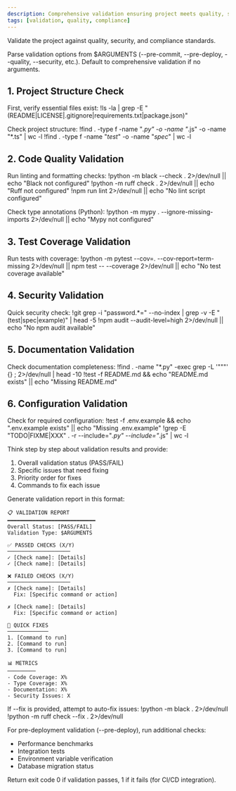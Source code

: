 ```yaml
---
description: Comprehensive validation ensuring project meets quality, security, and compliance standards
tags: [validation, quality, compliance]
---
```


Validate the project against quality, security, and compliance standards.

Parse validation options from $ARGUMENTS (--pre-commit, --pre-deploy, --quality, --security, etc.). Default to comprehensive validation if no arguments.

## 1. Project Structure Check

First, verify essential files exist:
!ls -la | grep -E "(README|LICENSE|.gitignore|requirements.txt|package.json)"

Check project structure:
!find . -type f -name "*.py" -o -name "*.js" -o -name "*.ts" | wc -l
!find . -type f -name "*test*" -o -name "*spec*" | wc -l

## 2. Code Quality Validation

Run linting and formatting checks:
!python -m black --check . 2>/dev/null || echo "Black not configured"
!python -m ruff check . 2>/dev/null || echo "Ruff not configured"
!npm run lint 2>/dev/null || echo "No lint script configured"

Check type annotations (Python):
!python -m mypy . --ignore-missing-imports 2>/dev/null || echo "Mypy not configured"

## 3. Test Coverage Validation

Run tests with coverage:
!python -m pytest --cov=. --cov-report=term-missing 2>/dev/null || npm test -- --coverage 2>/dev/null || echo "No test coverage available"

## 4. Security Validation

Quick security check:
!git grep -i "password.*=" --no-index | grep -v -E "(test|spec|example)" | head -5
!npm audit --audit-level=high 2>/dev/null || echo "No npm audit available"

## 5. Documentation Validation

Check documentation completeness:
!find . -name "*.py" -exec grep -L '"""' {} \; 2>/dev/null | head -10
!test -f README.md && echo "README.md exists" || echo "Missing README.md"

## 6. Configuration Validation

Check for required configuration:
!test -f .env.example && echo ".env.example exists" || echo "Missing .env.example"
!grep -E "TODO|FIXME|XXX" . -r --include="*.py" --include="*.js" | wc -l

Think step by step about validation results and provide:

1. Overall validation status (PASS/FAIL)
2. Specific issues that need fixing
3. Priority order for fixes
4. Commands to fix each issue

Generate validation report in this format:

```
📋 VALIDATION REPORT
━━━━━━━━━━━━━━━━━━━━━━━━━━━━
Overall Status: [PASS/FAIL]
Validation Type: $ARGUMENTS

✅ PASSED CHECKS (X/Y)
────────────────────
✓ [Check name]: [Details]
✓ [Check name]: [Details]

❌ FAILED CHECKS (X/Y)
────────────────────
✗ [Check name]: [Details]
  Fix: [Specific command or action]
  
✗ [Check name]: [Details]
  Fix: [Specific command or action]

🔧 QUICK FIXES
─────────────
1. [Command to run]
2. [Command to run]
3. [Command to run]

📊 METRICS
─────────
- Code Coverage: X%
- Type Coverage: X%
- Documentation: X%
- Security Issues: X
```

If --fix is provided, attempt to auto-fix issues:
!python -m black . 2>/dev/null
!python -m ruff check --fix . 2>/dev/null

For pre-deployment validation (--pre-deploy), run additional checks:
- Performance benchmarks
- Integration tests
- Environment variable verification
- Database migration status

Return exit code 0 if validation passes, 1 if it fails (for CI/CD integration).